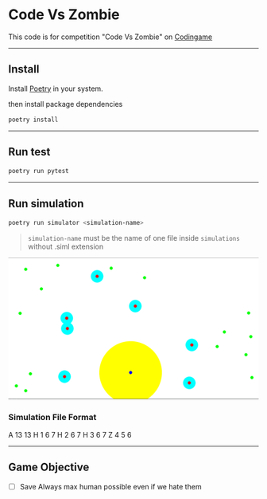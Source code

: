 # Code Vs Zombie

This code is for competition "Code Vs Zombie" on [Codingame](https://www.codingame.com/ide/puzzle/code-vs-zombies)

---

## Install

Install [Poetry](https://python-poetry.org/docs/#installation) in your system.

then install package dependencies

```bash
poetry install
```

---

## Run test

```bash
poetry run pytest
```

---

## Run simulation

```bash
poetry run simulator <simulation-name>
```

> `simulation-name` must be the name of one file inside `simulations` without .siml extension

![Simulation Example](./assets/simulation_example.png)

### Simulation File Format

A 13 13
H 1 6 7
H 2 6 7
H 3 6 7
Z 4 5 6

---

## Game Objective

- [ ] Save Always max human possible even if we hate them
